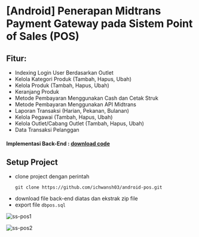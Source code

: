 # [Android] Penerapan Midtrans Payment Gateway pada Sistem Point of Sales (POS)
## Fitur:
- Indexing Login User Berdasarkan Outlet
- Kelola Kategori Produk (Tambah, Hapus, Ubah)
- Kelola Produk (Tambah, Hapus, Ubah)
- Keranjang Produk
- Metode Pembayaran Menggunakan Cash dan Cetak Struk
- Metode Pembayaran Menggunakan API Midtrans
- Laporan Transaksi (Harian, Pekanan, Bulanan)
- Kelola Pegawai (Tambah, Hapus, Ubah)
- Kelola Outlet/Cabang Outlet (Tambah, Hapus, Ubah)
- Data Transaksi Pelanggan

#### Implementasi Back-End : [download code](https://github.com/ichwansh03/backend-pos/releases/tag/%23back-endpos)

## Setup Project
* clone project dengan perintah
  ```
  git clone https://github.com/ichwansh03/android-pos.git
  ```
* download file back-end diatas dan ekstrak zip file
* export file `dbpos.sql`

  
![ss-pos1](https://github.com/ichwansh03/android-pos/assets/34907490/ec5f3b73-8673-4d5c-969c-6ccff6e9dd5e)

![ss-pos2](https://github.com/ichwansh03/android-pos/assets/34907490/60ce3d81-8d85-4b7d-b15e-634603ab3460)

